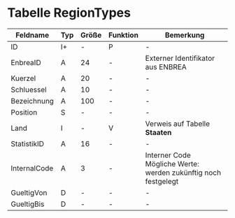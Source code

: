 #       Tabelle RegionTypes




| Feldname     | Typ | Größe | Funktion | Bemerkung                                |
|--------------|-----|-------|----------|------------------------------------------|
| ID           | I+  | -     | P        | -                                        |
| EnbreaID     | A   | 24    | -        | Externer Identifikator aus ENBREA        |
| Kuerzel      | A   | 20    | -        | -                                        |
| Schluessel   | A   | 10    | -        | -                                        |
| Bezeichnung  | A   | 100   | -        | -                                        |
| Position     | S   | -     | -        | -                                        |
| Land         | I   | -     | V        | Verweis auf Tabelle **Staaten**          |
| StatistikID  | A   | 16    | -        | -                                        |
| InternalCode | A   | 3     | -        | Interner Code<br/>Mögliche Werte:<br/>werden zukünftig noch festgelegt |
| GueltigVon   | D   | -     | -        | -                                        |
| GueltigBis   | D   | -     | -        | -                                        |


